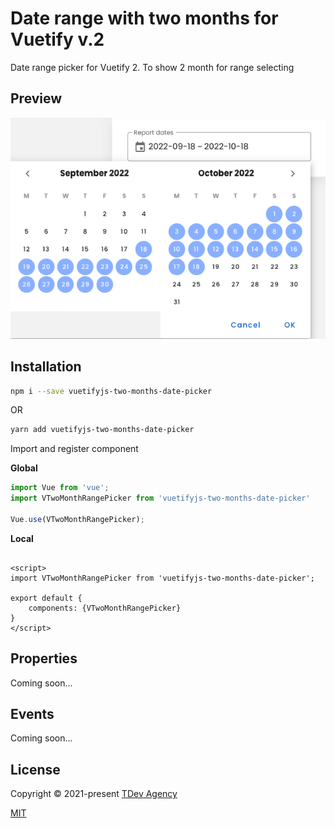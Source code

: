 # Date range with two months for Vuetify v.2

Date range picker for Vuetify 2. To show 2 month for range selecting

## Preview

![preview](./img/Screenshot.png)

## Installation

```bash
npm i --save vuetifyjs-two-months-date-picker
```

OR

```bash
yarn add vuetifyjs-two-months-date-picker
```

Import and register component

**Global**

```js
import Vue from 'vue';
import VTwoMonthRangePicker from 'vuetifyjs-two-months-date-picker'

Vue.use(VTwoMonthRangePicker);

```

**Local**

```vue

<script>
import VTwoMonthRangePicker from 'vuetifyjs-two-months-date-picker';

export default {
    components: {VTwoMonthRangePicker}
}
</script>
```

## Properties

Coming soon...

## Events

Coming soon...

## License

Copyright © 2021-present [TDev Agency](https://github.com/tdev-agency)

[MIT](LICENSE)
